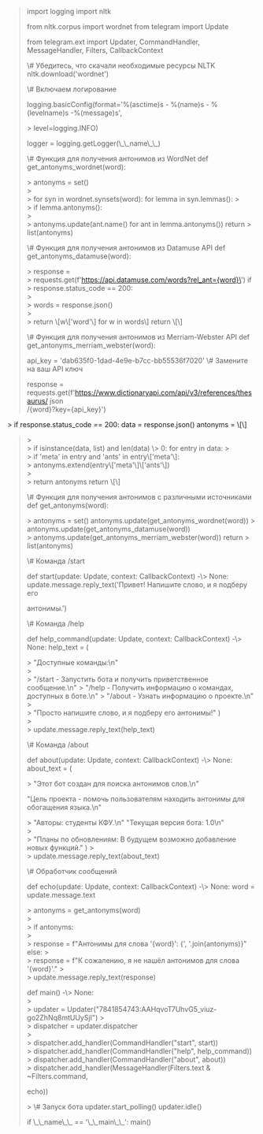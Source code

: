 > import logging import nltk
>
> from nltk.corpus import wordnet from telegram import Update
>
> from telegram.ext import Updater, CommandHandler, MessageHandler,
> Filters, CallbackContext
>
> \\# Убедитесь, что скачали необходимые ресурсы NLTK
> nltk.download(\'wordnet\')
>
> \\# Включаем логирование
>
> logging.basicConfig(format=\'%(asctime)s - %(name)s - %(levelname)s
> -%(message)s\',
>
> \> level=logging.INFO)
>
> logger = logging.getLogger(\\\_\\\_name\\\_\\\_)
>
> \\# Функция для получения антонимов из WordNet def
> get_antonyms_wordnet(word):
>
> \> antonyms = set()\
> \>\
> \> for syn in wordnet.synsets(word): for lemma in syn.lemmas(): \>\
> \> if lemma.antonyms():\
> \>\
> \> antonyms.update(ant.name() for ant in lemma.antonyms()) return \>
> list(antonyms)
>
> \\# Функция для получения антонимов из Datamuse API def
> get_antonyms_datamuse(word):
>
> \> response =\
> \> requests.get(f\'https://api.datamuse.com/words?rel_ant={word}\') if
> \> response.status_code == 200:\
> \>\
> \> words = response.json()\
> \>\
> \> return \\\[w\\\[\'word\'\\\] for w in words\\\] return \\\[\\\]
>
> \\# Функция для получения антонимов из Merriam-Webster API def
> get_antonyms_merriam_webster(word):
>
> api_key = \'dab635f0-1dad-4e9e-b7cc-bb55536f7020\' \\# Замените на ваш
> API ключ
>
> response =\
> requests.get(f\'https://www.dictionaryapi.com/api/v3/references/thesaurus/
> json\
> /{word}?key={api_key}\')

\> if response.status_code == 200: data = response.json() antonyms =
\\\[\\\]

> \>\
> \> if isinstance(data, list) and len(data) \\\> 0: for entry in data:
> \>\
> \> if \'meta\' in entry and \'ants\' in entry\\\[\'meta\'\\\]:\
> \> antonyms.extend(entry\\\[\'meta\'\\\]\\\[\'ants\'\\\])\
> \>\
> \> return antonyms return \\\[\\\]
>
> \\# Функция для получения антонимов с различными источниками def
> get_antonyms(word):
>
> \> antonyms = set() antonyms.update(get_antonyms_wordnet(word)) \>
> antonyms.update(get_antonyms_datamuse(word))\
> \> antonyms.update(get_antonyms_merriam_webster(word)) return \>
> list(antonyms)
>
> \\# Команда /start
>
> def start(update: Update, context: CallbackContext) -\\\> None:
> update.message.reply_text(\'Привет! Напишите слово, и я подберу его
>
> антонимы.\')
>
> \\# Команда /help
>
> def help_command(update: Update, context: CallbackContext) -\\\> None:
> help_text = (
>
> \> \"Доступные команды:\\n\"\
> \>\
> \> \"/start - Запустить бота и получить приветственное сообщение.\\n\"
> \> \"/help - Получить информацию о командах, доступных в боте.\\n\" \>
> \"/about - Узнать информацию о проекте.\\n\"\
> \>\
> \> \"Просто напишите слово, и я подберу его антонимы!\" )\
> \>\
> \> update.message.reply_text(help_text)
>
> \\# Команда /about
>
> def about(update: Update, context: CallbackContext) -\\\> None:
> about_text = (
>
> \> \"Этот бот создан для поиска антонимов слов.\\n\"
>
> \"Цель проекта - помочь пользователям находить антонимы для обогащения
> языка.\\n\"
>
> \> \"Авторы: студенты КФУ.\\n\" \"Текущая версия бота: 1.0\\n\"\
> \>\
> \> \"Планы по обновлениям: В будущем возможно добавление новых
> функций.\" ) \>\
> \> update.message.reply_text(about_text)
>
> \\# Обработчик сообщений
>
> def echo(update: Update, context: CallbackContext) -\\\> None: word =
> update.message.text
>
> \> antonyms = get_antonyms(word)\
> \>\
> \> if antonyms:\
> \>\
> \> response = f\"Антонимы для слова \'{word}\': {\',
> \'.join(antonyms)}\" else: \>\
> \> response = f\"К сожалению, я не нашёл антонимов для слова
> \'{word}\'.\" \>\
> \> update.message.reply_text(response)
>
> def main() -\\\> None:\
> \>\
> \> updater =
> Updater(\"7841854743:AAHqvoT7UhvG5_viuz-go2ZhNq8mtUUySjI\") \>\
> \> dispatcher = updater.dispatcher\
> \>\
> \> dispatcher.add_handler(CommandHandler(\"start\", start))\
> \> dispatcher.add_handler(CommandHandler(\"help\", help_command))\
> \> dispatcher.add_handler(CommandHandler(\"about\", about))\
> \> dispatcher.add_handler(MessageHandler(Filters.text &
> \~Filters.command,
>
> echo))
>
> \> \\# Запуск бота updater.start_polling() updater.idle()
>
> if \\\_\\\_name\\\_\\\_ == \'\\\_\\\_main\\\_\\\_\': main()

